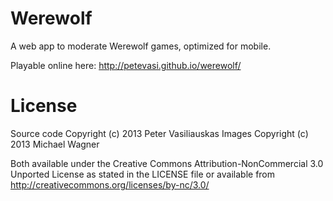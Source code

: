 Werewolf
========

A web app to moderate Werewolf games, optimized for mobile.


Playable online here: http://petevasi.github.io/werewolf/



License
=======

Source code Copyright (c) 2013 Peter Vasiliauskas
Images Copyright (c) 2013 Michael Wagner

Both available under the Creative Commons Attribution-NonCommercial
3.0 Unported License as stated in the LICENSE file or available from
http://creativecommons.org/licenses/by-nc/3.0/
